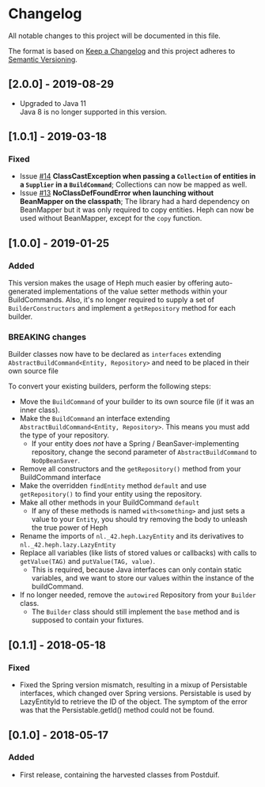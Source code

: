 # Changelog
All notable changes to this project will be documented in this file.

The format is based on [Keep a Changelog](http://keepachangelog.com/en/1.0.0/)
and this project adheres to [Semantic Versioning](http://semver.org/spec/v2.0.0.html).

## [2.0.0] - 2019-08-29

- Upgraded to Java 11  
Java 8 is no longer supported in this version.


## [1.0.1] - 2019-03-18
### Fixed
- Issue [#14](https://github.com/42BV/heph/issues/14) **ClassCastException when passing a `Collection` of entities in a `Supplier` in a `BuildCommand`**; Collections can now be mapped as well.
- Issue [#13](https://github.com/42BV/heph/issues/13) **NoClassDefFoundError when launching without BeanMapper on the classpath**; The library had a hard dependency on BeanMapper but it was only required to copy entities. Heph can now be used without BeanMapper, except for the `copy` function.

## [1.0.0] - 2019-01-25
### Added
This version makes the usage of Heph much easier by offering auto-generated implementations of the value setter methods within your BuildCommands.
Also, it's no longer required to supply a set of `BuilderConstructors` and implement a `getRepository` method for each builder.

### BREAKING changes
Builder classes now have to be declared as `interfaces` extending `AbstractBuildCommand<Entity, Repository>` and need to be placed in their own source file

To convert your existing builders, perform the following steps:
- Move the `BuildCommand` of your builder to its own source file (if it was an inner class). 
- Make the `BuildCommand` an interface extending `AbstractBuildCommand<Entity, Repository>`. This means you must add the type of your repository.
  - If your entity does *not* have a Spring / BeanSaver-implementing repository, change the second parameter of `AbstractBuildCommand` to `NoOpBeanSaver`.
- Remove all constructors and the `getRepository()` method from your BuildCommand interface
- Make the overridden `findEntity` method `default` and use `getRepository()` to find your entity using the repository.
- Make all other methods in your BuildCommand `default`
  - If any of these methods is named `with<something>` and just sets a value to your `Entity`, you should try removing the body to unleash the true power of Heph
- Rename the imports of `nl._42.heph.LazyEntity` and its derivatives to `nl._42.heph.lazy.LazyEntity`
- Replace all variables (like lists of stored values or callbacks) with calls to `getValue(TAG)` and `putValue(TAG, value)`. 
  - This is required, because Java interfaces can only contain static variables, and we want to store our values within the instance of the buildCommand.
- If no longer needed, remove the `autowired` Repository from your `Builder` class. 
  - The `Builder` class should still implement the `base` method and is supposed to contain your fixtures. 

## [0.1.1] - 2018-05-18
### Fixed
- Fixed the Spring version mismatch, resulting in a mixup of Persistable interfaces, which changed over Spring versions. Persistable is used by LazyEntityId to retrieve the ID of the object. The symptom of the error was that the Persistable.getId() method could not be found.

## [0.1.0] - 2018-05-17
### Added
- First release, containing the harvested classes from Postduif. 
